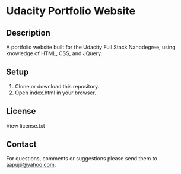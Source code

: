 # Udacity Portfolio Website

## Description

A portfolio website built for the Udacity Full Stack Nanodegree, using knowledge of HTML, CSS, and JQuery.

## Setup

1. Clone or download this repository.
2. Open index.html in your browser.

## License

View license.txt

## Contact

For questions, comments or suggestions please send them to aapujji@yahoo.com.
